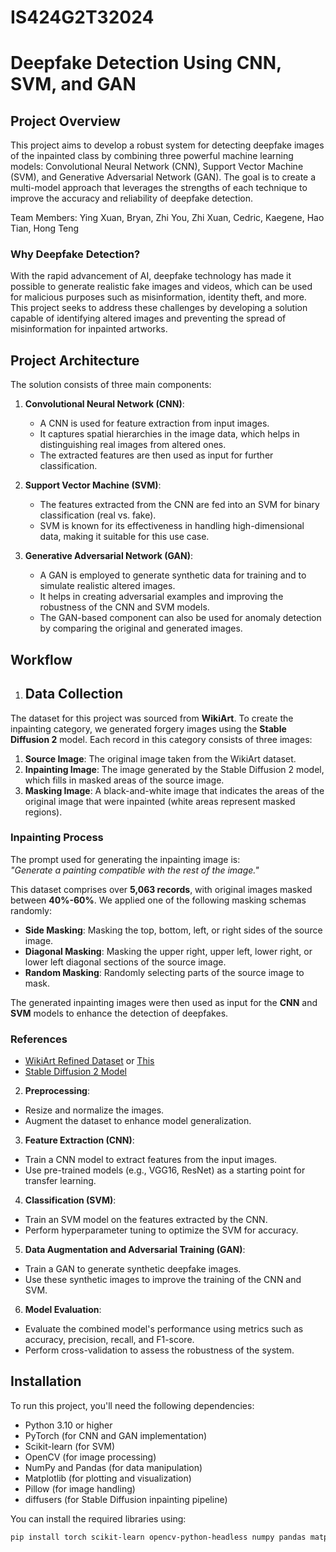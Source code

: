 # IS424G2T32024

# Deepfake Detection Using CNN, SVM, and GAN

## Project Overview
This project aims to develop a robust system for detecting deepfake images of the inpainted class by combining three powerful machine learning models: Convolutional Neural Network (CNN), Support Vector Machine (SVM), and Generative Adversarial Network (GAN). The goal is to create a multi-model approach that leverages the strengths of each technique to improve the accuracy and reliability of deepfake detection.

Team Members: Ying Xuan, Bryan, Zhi You, Zhi Xuan, Cedric, Kaegene, Hao Tian, Hong Teng

### Why Deepfake Detection?
With the rapid advancement of AI, deepfake technology has made it possible to generate realistic fake images and videos, which can be used for malicious purposes such as misinformation, identity theft, and more. This project seeks to address these challenges by developing a solution capable of identifying altered images and preventing the spread of misinformation for inpainted artworks.

## Project Architecture
The solution consists of three main components:

1. **Convolutional Neural Network (CNN)**:
   - A CNN is used for feature extraction from input images.
   - It captures spatial hierarchies in the image data, which helps in distinguishing real images from altered ones.
   - The extracted features are then used as input for further classification.

2. **Support Vector Machine (SVM)**:
   - The features extracted from the CNN are fed into an SVM for binary classification (real vs. fake).
   - SVM is known for its effectiveness in handling high-dimensional data, making it suitable for this use case.

3. **Generative Adversarial Network (GAN)**:
   - A GAN is employed to generate synthetic data for training and to simulate realistic altered images.
   - It helps in creating adversarial examples and improving the robustness of the CNN and SVM models.
   - The GAN-based component can also be used for anomaly detection by comparing the original and generated images.

## Workflow
1. ## Data Collection

The dataset for this project was sourced from **WikiArt**. To create the inpainting category, we generated forgery images using the **Stable Diffusion 2** model. Each record in this category consists of three images:

1. **Source Image**: The original image taken from the WikiArt dataset.
2. **Inpainting Image**: The image generated by the Stable Diffusion 2 model, which fills in masked areas of the source image.
3. **Masking Image**: A black-and-white image that indicates the areas of the original image that were inpainted (white areas represent masked regions).

### Inpainting Process
The prompt used for generating the inpainting image is:  
*"Generate a painting compatible with the rest of the image."*

This dataset comprises over **5,063 records**, with original images masked between **40%-60%**. We applied one of the following masking schemas randomly:

- **Side Masking**: Masking the top, bottom, left, or right sides of the source image.
- **Diagonal Masking**: Masking the upper right, upper left, lower right, or lower left diagonal sections of the source image.
- **Random Masking**: Randomly selecting parts of the source image to mask.

The generated inpainting images were then used as input for the **CNN** and **SVM** models to enhance the detection of deepfakes.

### References
- [WikiArt Refined Dataset](https://drive.google.com/file/d/1vTChp3nU5GQeLkPwotrybpUGUXj12BTK/view) or [This](https://github.com/cs-chan/ArtGAN/blob/master/data/artist/classes)
- [Stable Diffusion 2 Model](https://huggingface.co/stabilityai/stable-diffusion-2-inpainting)

2. **Preprocessing**:
- Resize and normalize the images.
- Augment the dataset to enhance model generalization.

3. **Feature Extraction (CNN)**:
- Train a CNN model to extract features from the input images.
- Use pre-trained models (e.g., VGG16, ResNet) as a starting point for transfer learning.

4. **Classification (SVM)**:
- Train an SVM model on the features extracted by the CNN.
- Perform hyperparameter tuning to optimize the SVM for accuracy.

5. **Data Augmentation and Adversarial Training (GAN)**:
- Train a GAN to generate synthetic deepfake images.
- Use these synthetic images to improve the training of the CNN and SVM.

6. **Model Evaluation**:
- Evaluate the combined model's performance using metrics such as accuracy, precision, recall, and F1-score.
- Perform cross-validation to assess the robustness of the system.


## Installation
To run this project, you'll need the following dependencies:

- Python 3.10 or higher
- PyTorch (for CNN and GAN implementation)
- Scikit-learn (for SVM)
- OpenCV (for image processing)
- NumPy and Pandas (for data manipulation)
- Matplotlib (for plotting and visualization)
- Pillow (for image handling)
- diffusers (for Stable Diffusion inpainting pipeline)

You can install the required libraries using:
```bash
pip install torch scikit-learn opencv-python-headless numpy pandas matplotlib pillow diffusers
